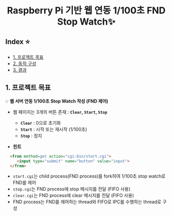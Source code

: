 <p align="center">
  <h1 align="center">Raspberry Pi 기반 웹 연동 1/100초 FND Stop Watch✨</h1>
</p>

## Index ⭐️
- [1. 프로젝트 목표](#1-프로젝트-목표)
- [2. 동작 구성](#2-동작-구성)
- [3. 결과](#3-결과)

## 1. 프로젝트 목표
  
💡 **웹 서버 연동 1/100초 Stop Watch 작성 (FND 제어)**

- 웹 페이지는 3개의 버튼 존재 : **`Clear`, `Start`, `Stop`**
  - **`Clear`** : 0으로 초기화  
  - **`Start`** : 시작 또는 재시작 (1/100초)  
  - **`Stop`** : 정지  

- **힌트**
  
``` html
  <from method=get action="cgi-bin/start.cgi">
     <input type="submit" name="button" value="input">
  </from>
```
  - `start.cgi`는 child process(FND process)를 fork하여 1/100초 stop watch로 FND를 제어
  - `stop.cgi`는 FND process에 stop 메시지를 전달 (FIFO 사용)
  - `clear.cgi`는 FND process에 clear 메시지를 전달 (FIFO 사용)
  - FND process는 FND를 제어하는 thread와 FIFO로 IPC를 수행하는 thread로 구성
